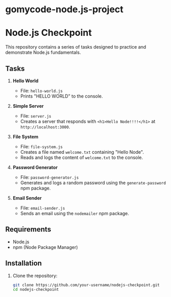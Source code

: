 # gomycode-node.js-project
# Node.js Checkpoint

This repository contains a series of tasks designed to practice and demonstrate Node.js fundamentals.

## Tasks

1. **Hello World**
   - File: `hello-world.js`
   - Prints "HELLO WORLD" to the console.

2. **Simple Server**
   - File: `server.js`
   - Creates a server that responds with `<h1>Hello Node!!!!</h1>` at `http://localhost:3000`.

3. **File System**
   - File: `file-system.js`
   - Creates a file named `welcome.txt` containing "Hello Node".
   - Reads and logs the content of `welcome.txt` to the console.

4. **Password Generator**
   - File: `password-generator.js`
   - Generates and logs a random password using the `generate-password` npm package.

5. **Email Sender**
   - File: `email-sender.js`
   - Sends an email using the `nodemailer` npm package.

## Requirements

- Node.js
- npm (Node Package Manager)

## Installation

1. Clone the repository:
   ```bash
   git clone https://github.com/your-username/nodejs-checkpoint.git
   cd nodejs-checkpoint
